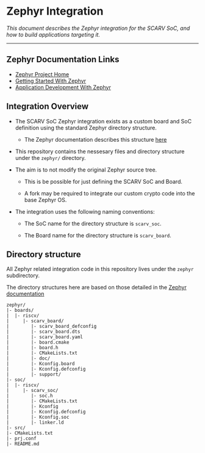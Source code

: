 
# Zephyr Integration

*This document describes the Zephyr integration for the SCARV SoC,
and how to build applications targeting it.*

---

## Zephyr Documentation Links

- [Zephyr Project Home](https://zephyrproject.org)
- [Getting Started With Zephyr](https://docs.zephyrproject.org/latest/getting_started/index.html)
- [Application Development With Zephyr](https://docs.zephyrproject.org/latest/application/index.html)

## Integration Overview

- The SCARV SoC Zephyr integration exists as a custom board and SoC definition
  using the standard Zephyr directory structure.

  - The Zephyr documentation describes this structure
    [here](https://docs.zephyrproject.org/latest/application/index.html#custom-board-devicetree-and-soc-definitions)

- This repository contains the nessesary files and directory structure under
  the `zephyr/` directory.

- The aim is to not modify the original Zephyr source tree.

  - This is be possible for just defining the SCARV SoC and Board.

  - A fork may be required to integrate our custom crypto code into the base
    Zephyr OS.

- The integration uses the following naming conventions:

  - The SoC name for the directory structure is `scarv_soc`.

  - The Board name for the directory structure is `scarv_board`.

## Directory structure

All Zephyr related integration code in this repository lives under the
`zephyr` subdirectory.

The directory structures here are based on those detailed in the
[Zephyr documentation](https://docs.zephyrproject.org/latest/application/index.html#custom-board-devicetree-and-soc-definitions)

```
zephyr/
|- boards/
|  |- riscv/
|     |- scarv_board/
|        |- scarv_board_defconfig
|        |- scarv_board.dts
|        |- scarv_board.yaml
|        |- board.cmake
|        |- board.h
|        |- CMakeLists.txt
|        |- doc/
|        |- Kconfig.board
|        |- Kconfig.defconfig
|        |- support/
|- soc/
|  |- riscv/
|     |- scarv_soc/
|        |- soc.h
|        |- CMakeLists.txt
|        |- Kconfig
|        |- Kconfig.defconfig
|        |- Kconfig.soc
|        |- linker.ld
|- src/
|- CMakeLists.txt
|- prj.conf
|- README.md
```
